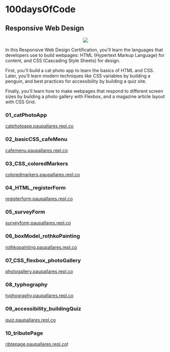 # 100daysOfCode

## Responsive Web Design

<p align="center"><img src="https://media2.giphy.com/media/l3vQXGZtqwRo1Zbe8/giphy.gif?cid=ecf05e472xxwbf53mtg9b0bufv2jb9d8xwn5dbd18vothezy&ep=v1_gifs_related&rid=giphy.gif&ct=g"></p>

In this Responsive Web Design Certification, you'll learn the languages that developers use to build webpages: HTML (Hypertext Markup Language) for content, and CSS (Cascading Style Sheets) for design.

First, you'll build a cat photo app to learn the basics of HTML and CSS. Later, you'll learn modern techniques like CSS variables by building a penguin, and best practices for accessibility by building a quiz site.

Finally, you'll learn how to make webpages that respond to different screen sizes by building a photo gallery with Flexbox, and a magazine article layout with CSS Grid.

### 01_catPhotoApp 

<a href="https://catphotoapp.paupallares.repl.co">catphotoapp.paupallares.repl.co</a>

### 02_basicCSS_cafeMenu

<a href="https://cafemenu.paupallares.repl.co">cafemenu.paupallares.repl.co</a>

### 03_CSS_coloredMarkers

<a href="https://coloredmarkers.paupallares.repl.co">coloredmarkers.paupallares.repl.co</a>

### 04_HTML_registerForm

<a href="https://registerform.paupallares.repl.co">registerform.paupallares.repl.co</a>

### 05_surveyForm

<a href="https://surveyform.paupallares.repl.co">surveyform.paupallares.repl.co</a>

### 06_boxModel_rothkoPainting

<a href="https://rothkopainting.paupallares.repl.co">rothkopainting.paupallares.repl.co</a>

### 07_CSS_flexbox_photoGallery

<a href="https://photogallery.paupallares.repl.co">photogallery.paupallares.repl.co</a>

### 08_typhography

<a href="https://typhography.paupallares.repl.co">typhography.paupallares.repl.co</a>

### 09_accessibility_buildingQuiz

<a href="https://quiz.paupallares.repl.co">quiz.paupallares.repl.co</a>

### 10_tributePage

<a href="https://ribtepage.paupallares.repl.co">ribtepage.paupallares.repl.co</a>t